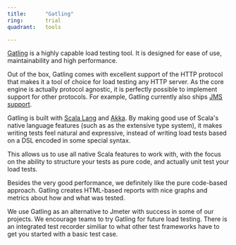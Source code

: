 ```yaml
---
title:      "Gatling"
ring:       trial
quadrant:   tools

---
```

[Gatling](http://gatling.io/) is a highly capable load testing tool. It is designed for ease of use, maintainability and high performance.

Out of the box, Gatling comes with excellent support of the HTTP protocol that makes it a tool of choice for load testing any HTTP server. As the core engine is actually protocol agnostic, it is perfectly possible to implement support for other protocols. For example, Gatling currently also ships [JMS support](http://gatling.io/docs/current/).

Gatling is built with [Scala Lang](/languages-and-frameworks/scala-lang.html) and [Akka](/languages-and-frameworks/akka.html). By making good use of Scala's native language features (such as as the extensive type system), it makes writing tests feel natural and expressive, instead of writing load tests based on a DSL encoded in some special syntax.

This allows us to use all native Scala features to work with, with the focus on the ability to structure your tests as pure code, and actually unit test your load tests.

Besides the very good performance, we definitely like the pure code-based approach. Gatling creates HTML-based reports with nice graphs and metrics about how and what was tested.

We use Gatling as an alternative to Jmeter with success in some of our projects. We encourage teams to try Gatling for future load testing. There is an integrated test recorder similiar to what other test frameworks have to get you started with a basic test case.

